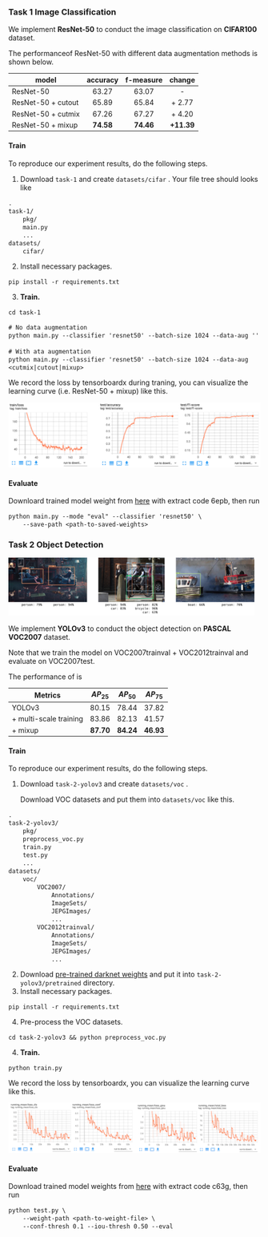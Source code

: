### Task 1  Image Classification

We implement **ResNet-50** to conduct the image classification on **CIFAR100** dataset.

The performanceof ResNet-50 with different data augmentation methods is shown below.

| model              | accuracy  | f-measure |   change   |
| ------------------ | :-------: | :-------: | :--------: |
| ResNet-50          |   63.27   |   63.07   |     -      |
| ResNet-50 + cutout |   65.89   |   65.84   |   + 2.77   |
| ResNet-50 + cutmix |   67.26   |   67.27   |   + 4.20   |
| ResNet-50 + mixup  | **74.58** | **74.46** | **+11.39** |

#### Train

To reproduce our experiment results, do the following steps.

1. Download `task-1` and create `datasets/cifar` . Your file tree should looks like

```shell
.
task-1/
	pkg/
	main.py
	...
datasets/
	cifar/
```

2. Install necessary packages.

```shell
pip install -r requirements.txt
```

3. **Train.**

```shell
cd task-1
```

```shell
# No data augmentation
python main.py --classifier 'resnet50' --batch-size 1024 --data-aug ''

# With ata augmentation
python main.py --classifier 'resnet50' --batch-size 1024 --data-aug <cutmix|cutout|mixup>
```
We record the loss by tensorboardx during traning, you can visualize the learning curve (i.e. ResNet-50 + mixup) like this.

![](./teaser/resnet_learn_curve.png)

#### Evaluate

Downloard trained model weight from [here](https://pan.baidu.com/s/1sJ9knZG0WJQgs0HZ7NcJfw) with extract code $\text{6epb}$, then run

```shell
python main.py --mode "eval" --classifier 'resnet50' \
	--save-path <path-to-saved-weights>
```





### Task 2  Object Detection

<img src="./teaser/yolo_predict.png" style="zoom:48%;" />

We implement **YOLOv3** to conduct the object detection on **PASCAL VOC2007** dataset. 

Note that we train the model on VOC2007trainval + VOC2012trainval and evaluate on VOC2007test.

The performance of is

| Metrics                | $AP_{25}$ | $AP_{50}$ | $AP_{75}$ |
| -------------- | :-------: | :-------: | :-------: |
| YOLOv3  |   80.15   |   78.44   |   37.82   |
| + multi-scale training |   83.86   |   82.13   |   41.57   |
| + mixup  |   **87.70**   |   **84.24**   |   **46.93**   |

#### Train

To reproduce our experiment results, do the following steps.

1. Download `task-2-yolov3` and create `datasets/voc` . 

   Download VOC datasets and put them into `datasets/voc` like this.

```shell
.
task-2-yolov3/
	pkg/
	preprocess_voc.py
	train.py
	test.py
	...
datasets/
	voc/
		VOC2007/
			Annotations/
			ImageSets/
			JEPGImages/
			...
		VOC2012trainval/
			Annotations/
			ImageSets/
			JEPGImages/
			...
```

2. Download [pre-trained darknet weights](https://pjreddie.com/media/files/darknet53_448.weights) and put it into ```task-2-yolov3/pretrained``` directory.
3. Install necessary packages.

```shell
pip install -r requirements.txt
```

4. Pre-process the VOC datasets.

```shell
cd task-2-yolov3 && python preprocess_voc.py
```

4. **Train.**

```shell
python train.py
```

We record the loss by tensorboardx, you can visualize the learning curve like this.

![](./teaser/yolov3_learning_curve.png)



#### Evaluate

Download trained model weights from [here](https://pan.baidu.com/s/1YIIQAI_bCGiXI_eSsxpnFA) with extract code $\text{c63g}$, then run

```shell
python test.py \
	--weight-path <path-to-weight-file> \
	--conf-thresh 0.1 --iou-thresh 0.50 --eval
```





